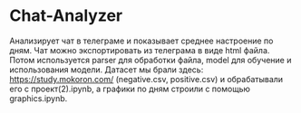 # Chat-Analyzer
Анализирует чат в телеграме и показывает среднее настроение по дням. Чат можно экспортировать из телеграма в виде html файла. Потом используется parser для обработки файла, model для обучение и использования модели. Датасет мы брали здесь: https://study.mokoron.com/ (negative.csv, positive.csv) и обрабатывали его с проект(2).ipynb,  а графики по дням строили с помощью graphics.ipynb.
